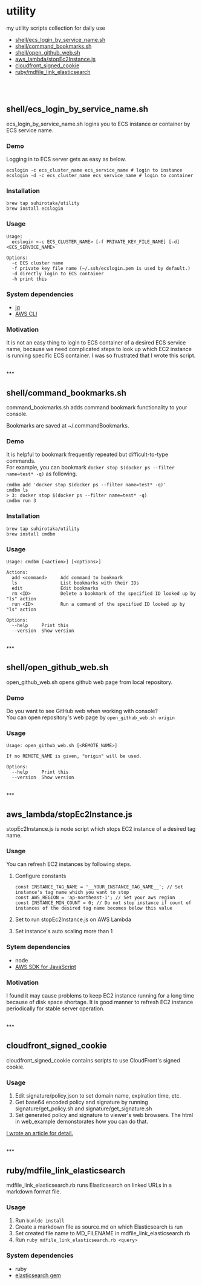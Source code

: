 # utility
my utility scripts collection for daily use

- [shell/ecs_login_by_service_name.sh](#item1)
- [shell/command_bookmarks.sh](#item2)
- [shell/open_github_web.sh](#item6)
- [aws_lambda/stopEc2Instance.js](#item3)
- [cloudfront_signed_cookie](#item4)
- [ruby/mdfile_link_elasticsearch](#item5)

<br />
<br />

## <a name="item1"></a>shell/ecs_login_by_service_name.sh
ecs_login_by_service_name.sh logins you to ECS instance or container by ECS service name.

### Demo
Logging in to ECS server gets as easy as below.
```
ecslogin -c ecs_cluster_name ecs_service_name # login to instance
ecslogin -d -c ecs_cluster_name ecs_service_name # login to container
```

### Installation
```
brew tap suhirotaka/utility
brew install ecslogin
```

### Usage
```
Usage:
  ecslogin <-c ECS_CLUSTER_NAME> [-f PRIVATE_KEY_FILE_NAME] [-d] <ECS_SERVICE_NAME>

Options:
  -c ECS cluster name
  -f private key file name (~/.ssh/ecslogin.pem is used by default.)
  -d directly login to ECS container
  -h print this
```

### System dependencies
- [jq](https://stedolan.github.io/jq/ "jq")
- [AWS CLI](https://aws.amazon.com/cli/ "AWS CLI")

### Motivation
It is not an easy thing to login to ECS container of a desired ECS service name, because we need complicated steps to look up which EC2 instance is running specific ECS container. I was so frustrated that I wrote this script.

<br />
***
<br />

## <a name="item2"></a>shell/command_bookmarks.sh
command_bookmarks.sh adds command bookmark functionality to your console.

Bookmarks are saved at ~/.commandBookmarks.

### Demo
It is helpful to bookmark frequently repeated but difficult-to-type commands. 
<br />
For example, you can bookmark `docker stop $(docker ps --filter name=test* -q)` as following.
```
cmdbm add 'docker stop $(docker ps --filter name=test* -q)'
cmdbm ls
> 3: docker stop $(docker ps --filter name=test* -q)
cmdbm run 3
```

### Installation
```
brew tap suhirotaka/utility
brew install cmdbm
```

### Usage
```
Usage: cmdbm [<action>] [<options>]

Actions:
  add <command>     Add command to bookmark
  ls                List bookmarks with their IDs
  edit              Edit bookmarks
  rm <ID>           Delete a bookmark of the specified ID looked up by "ls" action
  run <ID>          Run a command of the specified ID looked up by "ls" action

Options:
  --help     Print this
  --version  Show version
```

<br />
***
<br />

## <a name="item6"></a>shell/open_github_web.sh
open_github_web.sh opens github web page from local repository.

### Demo
Do you want to see GitHub web when working with console?  
You can open repository's web page by `open_github_web.sh origin`

<!--
### Installation
```
brew tap suhirotaka/utility
brew install ghweb
```
-->

### Usage
```
Usage: open_github_web.sh [<REMOTE_NAME>]

If no REMOTE_NAME is given, "origin" will be used.

Options:
  --help     Print this
  --version  Show version
```

<br />
***
<br />

## <a name="item3"></a>aws_lambda/stopEc2Instance.js
stopEc2Instance.js is node script which stops EC2 instance of a desired tag name.

### Usage
You can refresh EC2 instances by following steps.

1. Configure constants

   ```
   const INSTANCE_TAG_NAME = '__YOUR_INSTANCE_TAG_NAME__'; // Set instance's tag name which you want to stop
   const AWS_REGION = 'ap-northeast-1'; // Set your aws region
   const INSTANCE_MIN_COUNT = 0; // Do not stop instance if count of instances of the desired tag name becomes below this value
   ```
2. Set to run stopEc2Instance.js on AWS Lambda
3. Set instance's auto scaling more than 1

### Sytem dependencies
- node
- [AWS SDK for JavaScript](https://www.npmjs.com/package/aws-sdk "AWS SDK for JavaScript")

### Motivation
I found it may cause problems to keep EC2 instance running for a long time because of disk space shortage. It is good manner to refresh EC2 instance periodically for stable server operation.

<br />
***
<br />

## <a name="item4"></a>cloudfront_signed_cookie
cloudfront_signed_cookie contains scripts to use CloudFront's signed cookie.

### Usage
1. Edit signature/policy.json to set domain name, expiration time, etc.
2. Get base64 encoded policy and signature by running signature/get_policy.sh and signature/get_signature.sh
3. Set generated policy and signature to viewer's web browsers. The html in web_example demonstorates how you can do that.

[I wrote an article for detail.](http://qiita.com/suhirotaka/items/514a9e246779dc1b9489 "AWS CloudFront 署名付きcookieの作り方")

<br />
***
<br />

## <a name="item5"></a>ruby/mdfile_link_elasticsearch
mdfile_link_elasticsearch.rb runs Elasticsearch on linked URLs in a markdown format file.

### Usage
1. Run `bunlde install`
2. Create a markdown file as source.md on which Elasticsearch is run
3. Set created file name to MD_FILENAME in mdfile_link_elasticsearch.rb 
4. Run `ruby mdfile_link_elasticsearch.rb <query>`

### System dependencies
- ruby
- [elasticsearch gem](https://github.com/elastic/elasticsearch-ruby "elasticsearch gem")
